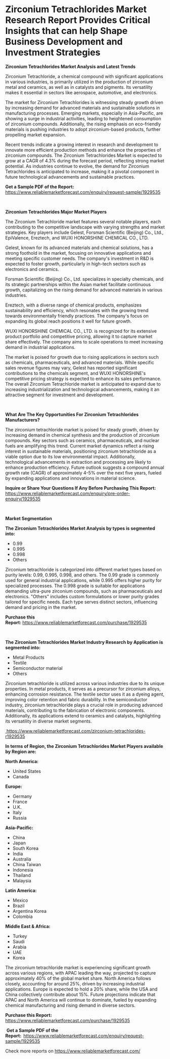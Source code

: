 <p><h1>Zirconium Tetrachlorides Market Research Report Provides Critical Insights that can help Shape Business Development and Investment Strategies</h1></p><p><strong>Zirconium Tetrachlorides Market Analysis and Latest Trends</strong></p>
<p><p>Zirconium Tetrachloride, a chemical compound with significant applications in various industries, is primarily utilized in the production of zirconium metal and ceramics, as well as in catalysts and pigments. Its versatility makes it essential in sectors like aerospace, automotive, and electronics. </p><p>The market for Zirconium Tetrachlorides is witnessing steady growth driven by increasing demand for advanced materials and sustainable solutions in manufacturing processes. Emerging markets, especially in Asia-Pacific, are showing a surge in industrial activities, leading to heightened consumption of zirconium compounds. Additionally, the rising emphasis on eco-friendly materials is pushing industries to adopt zirconium-based products, further propelling market expansion.</p><p>Recent trends indicate a growing interest in research and development to innovate more efficient production methods and enhance the properties of zirconium compounds. The Zirconium Tetrachlorides Market is expected to grow at a CAGR of 4.3% during the forecast period, reflecting strong market potential. As industries continue to evolve, the demand for Zirconium Tetrachlorides is anticipated to increase, making it a pivotal component in future technological advancements and sustainable practices.</p></p>
<p><strong>Get a Sample PDF of the Report:&nbsp;</strong> <a href="https://www.reliablemarketforecast.com/enquiry/request-sample/1929535?utm_campaign=1130&utm_medium=2&utm_source=Github&utm_content=ia&utm_term=16012025&utm_id=zirconium-tetrachlorides">https://www.reliablemarketforecast.com/enquiry/request-sample/1929535</a></p>
<p>&nbsp;</p>
<p><strong>Zirconium Tetrachlorides Major Market Players</strong></p>
<p><p>The Zirconium Tetrachloride market features several notable players, each contributing to the competitive landscape with varying strengths and market strategies. Key players include Gelest, Forsman Scientific (Beijing) Co., Ltd., EpiValence, Ereztech, and WUXI HONORSHINE CHEMICAL CO., LTD.</p><p>Gelest, known for its advanced materials and chemical solutions, has a strong foothold in the market, focusing on innovative applications and meeting specific customer needs. The company's investment in R&D is expected to foster growth, particularly in high-tech sectors such as electronics and ceramics.</p><p>Forsman Scientific (Beijing) Co., Ltd. specializes in specialty chemicals, and its strategic partnerships within the Asian market facilitate continuous growth, capitalizing on the rising demand for advanced materials in various industries.</p><p>Ereztech, with a diverse range of chemical products, emphasizes sustainability and efficiency, which resonates with the growing trend towards environmentally friendly practices. The company's focus on expanding its global reach positions it well for future growth.</p><p>WUXI HONORSHINE CHEMICAL CO., LTD. is recognized for its extensive product portfolio and competitive pricing, allowing it to capture market share effectively. The company aims to scale operations to meet increasing demand in industrial applications.</p><p>The market is poised for growth due to rising applications in sectors such as chemicals, pharmaceuticals, and advanced materials. While specific sales revenue figures may vary, Gelest has reported significant contributions to the chemicals segment, and WUXI HONORSHINE's competitive pricing strategy is expected to enhance its sales performance. The overall Zirconium Tetrachloride market is anticipated to expand due to increasing industrialization and technological advancements, making it an attractive segment for investment and development.</p></p>
<p>&nbsp;</p>
<p><strong>What Are The Key Opportunities For Zirconium Tetrachlorides Manufacturers?</strong></p>
<p><p>The zirconium tetrachloride market is poised for steady growth, driven by increasing demand in chemical synthesis and the production of zirconium compounds. Key sectors such as ceramics, pharmaceuticals, and nuclear fuels are amplifying this trend. Current market dynamics reflect a rising interest in sustainable materials, positioning zirconium tetrachloride as a viable option due to its low environmental impact. Additionally, technological advancements in extraction and processing are likely to enhance production efficiency. Future outlook suggests a compound annual growth rate (CAGR) of approximately 4-5% over the next five years, fueled by expanding applications and innovations in material science.</p></p>
<p><strong>Inquire or Share Your Questions If Any Before Purchasing This Report:</strong> <a href="https://www.reliablemarketforecast.com/enquiry/pre-order-enquiry/1929535?utm_campaign=1130&utm_medium=2&utm_source=Github&utm_content=ia&utm_term=16012025&utm_id=zirconium-tetrachlorides">https://www.reliablemarketforecast.com/enquiry/pre-order-enquiry/1929535</a></p>
<p>&nbsp;</p>
<p><strong>Market Segmentation</strong></p>
<p><strong>The Zirconium Tetrachlorides Market Analysis by types is segmented into:</strong></p>
<p><ul><li>0.99</li><li>0.995</li><li>0.998</li><li>Others</li></ul></p>
<p><p>Zirconium tetrachloride is categorized into different market types based on purity levels: 0.99, 0.995, 0.998, and others. The 0.99 grade is commonly used for general industrial applications, while 0.995 offers higher purity for specialized processes. The 0.998 grade is suitable for applications demanding ultra-pure zirconium compounds, such as pharmaceuticals and electronics. "Others" includes custom formulations or lower purity grades tailored for specific needs. Each type serves distinct sectors, influencing demand and pricing in the market.</p></p>
<p><strong>Purchase this Report:&nbsp;</strong><a href="https://www.reliablemarketforecast.com/purchase/1929535?utm_campaign=1130&utm_medium=2&utm_source=Github&utm_content=ia&utm_term=16012025&utm_id=zirconium-tetrachlorides">https://www.reliablemarketforecast.com/purchase/1929535</a></p>
<p>&nbsp;</p>
<p><strong>The Zirconium Tetrachlorides Market Industry Research by Application is segmented into:</strong></p>
<p><ul><li>Metal Products</li><li>Textile</li><li>Semiconductor material</li><li>Others</li></ul></p>
<p><p>Zirconium tetrachloride is utilized across various industries due to its unique properties. In metal products, it serves as a precursor for zirconium alloys, enhancing corrosion resistance. The textile sector uses it as a dyeing agent, improving color retention and fabric durability. In the semiconductor industry, zirconium tetrachloride plays a crucial role in producing advanced materials, contributing to the fabrication of electronic components. Additionally, its applications extend to ceramics and catalysts, highlighting its versatility in diverse market segments.</p></p>
<p><a href="https://www.reliablemarketforecast.com/zirconium-tetrachlorides-r1929535?utm_campaign=1130&utm_medium=2&utm_source=Github&utm_content=ia&utm_term=16012025&utm_id=zirconium-tetrachlorides">&nbsp;https://www.reliablemarketforecast.com/zirconium-tetrachlorides-r1929535</a></p>
<p><strong>In terms of Region, the Zirconium Tetrachlorides Market Players available by Region are:</strong></p>
<p>
    <p> <strong> North America: </strong>
        <ul>
            <li>United States</li>
            <li>Canada</li>
        </ul>
        </p> 
    <p> <strong> Europe: </strong>
        <ul>
            <li>Germany</li>
            <li>France</li>
            <li>U.K.</li>
            <li>Italy</li>
            <li>Russia</li>
        </ul>
        </p> 
    <p> <strong> Asia-Pacific: </strong>
        <ul>
            <li>China</li>
            <li>Japan</li>
            <li>South Korea</li>
            <li>India</li>
            <li>Australia</li>
            <li>China Taiwan</li>
            <li>Indonesia</li>
            <li>Thailand</li>
            <li>Malaysia</li>
        </ul>
        </p> 
    <p> <strong> Latin America: </strong>
        <ul>
            <li>Mexico</li>
            <li>Brazil</li>
            <li>Argentina Korea</li>
            <li>Colombia</li>
        </ul>
        </p> 
    <p> <strong> Middle East & Africa: </strong>
        <ul>
            <li>Turkey</li>
            <li>Saudi</li>
            <li>Arabia</li>
            <li>UAE</li>
            <li>Korea</li>
        </ul>
    </p>
    </p>
<p><p>The zirconium tetrachloride market is experiencing significant growth across various regions, with APAC leading the way, projected to capture approximately 40% of the global market share. North America follows closely, accounting for around 25%, driven by increasing industrial applications. Europe is expected to hold a 20% share, while the USA and China collectively contribute about 15%. Future projections indicate that APAC and North America will continue to dominate, fueled by expanding chemical manufacturing and rising demand in diverse sectors.</p></p>
<p><strong>Purchase this Report: </strong><a href="https://www.reliablemarketforecast.com/purchase/1929535?utm_campaign=1130&utm_medium=2&utm_source=Github&utm_content=ia&utm_term=16012025&utm_id=zirconium-tetrachlorides">https://www.reliablemarketforecast.com/purchase/1929535</a></p>
<p>&nbsp;<strong>Get a Sample PDF of the Report:&nbsp;&nbsp;</strong><a href="https://www.reliablemarketforecast.com/enquiry/request-sample/1929535?utm_campaign=1130&utm_medium=2&utm_source=Github&utm_content=ia&utm_term=16012025&utm_id=zirconium-tetrachlorides">https://www.reliablemarketforecast.com/enquiry/request-sample/1929535</a></p>
<p><strong></strong></p>
<p>Check more reports on <a href="https://www.reliablemarketforecast.com/?utm_campaign=1130&utm_medium=2&utm_source=Github&utm_content=ia&utm_term=16012025&utm_id=zirconium-tetrachlorides">https://www.reliablemarketforecast.com/</a></p>